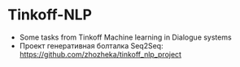 # Tinkoff-NLP
- Some tasks from Tinkoff Machine learning in Dialogue systems
- Проект генеративная болталка Seq2Seq:
https://github.com/zhozheka/tinkoff_nlp_project
